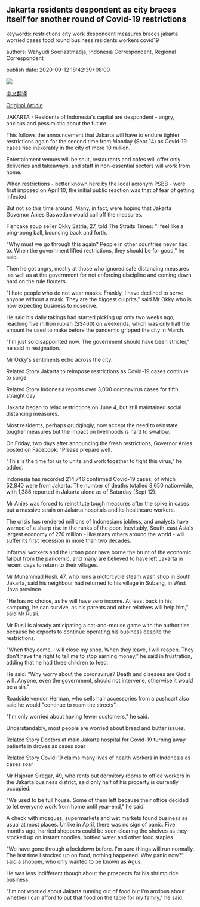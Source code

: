 ## Jakarta residents despondent as city braces itself for another round of Covid-19 restrictions

keywords: restrictions city work despondent measures braces jakarta worried cases food round business residents workers covid19

authors: Wahyudi Soeriaatmadja, Indonesia Correspondent, Regional Correspondent

publish date: 2020-09-12 18:42:39+08:00

![](https://www.straitstimes.com/sites/default/files/styles/x_large/public/articles/2020/09/12/tl-jakarta-e-120920.jpg?itok=pcrsII-P)

[中文翻译](Jakarta%20residents%20despondent%20as%20city%20braces%20itself%20for%20another%20round%20of%20Covid-19%20restrictions_zh.md)

[Original Article](https://www.straitstimes.com/asia/se-asia/jakarta-residents-despondent-as-city-braces-itself-for-another-round-of-covid-19)

JAKARTA - Residents of Indonesia's capital are despondent - angry, anxious and pessimistic about the future.

This follows the announcement that Jakarta will have to endure tighter restrictions again for the second time from Monday (Sept 14) as Covid-19 cases rise inexorably in the city of more 10 million.

Entertainment venues will be shut, restaurants and cafes will offer only deliveries and takeaways, and staff in non-essential sectors will work from home.

When restrictions - better known here by the local acronym PSBB - were first imposed on April 10, the initial public reaction was that of fear of getting infected.

But not so this time around. Many, in fact, were hoping that Jakarta Governor Anies Baswedan would call off the measures.

Fishcake soup seller Okky Satria, 27, told The Straits Times: "I feel like a ping-pong ball, bouncing back and forth.

"Why must we go through this again? People in other countries never had to. When the government lifted restrictions, they should be for good," he said.

Then he got angry, mostly at those who ignored safe distancing measures ,as well as at the government for not enforcing discipline and coming down hard on the rule flouters.

"I hate people who do not wear masks. Frankly, I have declined to serve anyone without a mask. They are the biggest culprits," said Mr Okky who is now expecting business to nosedive.

He said his daily takings had started picking up only two weeks ago, reaching five million rupiah (S$460) on weekends, which was only half the amount he used to make before the pandemic gripped the city in March.

"I'm just so disappointed now. The government should have been stricter," he said in resignation.

Mr Okky's sentiments echo across the city.

Related Story Jakarta to reimpose restrictions as Covid-19 cases continue to surge

Related Story Indonesia reports over 3,000 coronavirus cases for fifth straight day

Jakarta began to relax restrictions on June 4, but still maintained social distancing measures.

Most residents, perhaps grudgingly, now accept the need to reinstate tougher measures but the impact on livelihoods is hard to swallow.

On Friday, two days after announcing the fresh restrictions, Governor Anies posted on Facebook: "Please prepare well.

"This is the time for us to unite and work together to fight this virus," he added.

Indonesia has recorded 214,746 confirmed Covid-19 cases, of which 52,840 were from Jakarta. The number of deaths totalled 8,650 nationwide, with 1,386 reported in Jakarta alone as of Saturday (Sept 12).

Mr Anies was forced to reinstitute tough measures after the spike in cases put a massive strain on Jakarta hospitals and its healthcare workers.

The crisis has rendered millions of Indonesians jobless, and analysts have warned of a sharp rise in the ranks of the poor. Inevitably, South-east Asia's largest economy of 270 million - like many others around the world - will suffer its first recession in more than two decades.

Informal workers and the urban poor have borne the brunt of the economic fallout from the pandemic, and many are believed to have left Jakarta in recent days to return to their villages.

Mr Muhammad Rusli, 47, who runs a motorcycle steam wash shop in South Jakarta, said his neighbour had returned to his village in Subang, in West Java province.

"He has no choice, as he will have zero income. At least back in his kampung, he can survive, as his parents and other relatives will help him," said Mr Rusli.

Mr Rusli is already anticipating a cat-and-mouse game with the authorities because he expects to continue operating his business despite the restrictions.

"When they come, I will close my shop. When they leave, I will reopen. They don't have the right to tell me to stop earning money," he said in frustration, adding that he had three children to feed.

He said: "Why worry about the coronavirus? Death and diseases are God's will. Anyone, even the government, should not intervene, otherwise it would be a sin."

Roadside vendor Herman, who sells hair accessories from a pushcart also said he would "continue to roam the streets".

"I'm only worried about having fewer customers," he said.

Understandably, most people are worried about bread and butter issues.

Related Story Doctors at main Jakarta hospital for Covid-19 turning away patients in droves as cases soar

Related Story Covid-19 claims many lives of health workers in Indonesia as cases soar

Mr Hajoran Siregar, 49, who rents out dormitory rooms to office workers in the Jakarta business district, said only half of his property is currently occupied.

"We used to be full house. Some of them left because their office decided to let everyone work from home until year-end," he said.

A check with mosques, supermarkets and wet markets found business as usual at most places. Unlike in April, there was no sign of panic. Five months ago, harried shoppers could be seen clearing the shelves as they stocked up on instant noodles, bottled water and other food staples.

"We have gone through a lockdown before. I'm sure things will run normally. The last time I stocked up on food, nothing happened. Why panic now?" said a shopper, who only wanted to be known as Agus.

He was less indifferent though about the prospects for his shrimp rice business.

"I'm not worried about Jakarta running out of food but I'm anxious about whether I can afford to put that food on the table for my family," he said.
